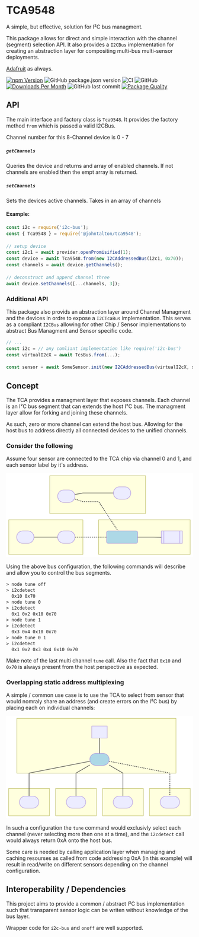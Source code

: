 # TCA9548

A simple, but effective, solution for I²C bus managment.

This package allows for direct and simple interaction with the channel (segment) selection API.  It also provides a `I2CBus` implementation for creating an abstraction layer for compositing multi-bus multi-sensor deployments.


[Adafruit](https://learn.adafruit.com/adafruit-tca9548a-1-to-8-i2c-multiplexer-breakout?view=all) as always.

[![npm Version](http://img.shields.io/npm/v/@johntalton/tca9548.svg)](https://www.npmjs.com/package/@johntalton/tca9548)
![GitHub package.json version](https://img.shields.io/github/package-json/v/johntalton/tca9548)
![CI](https://github.com/johntalton/tca9548/workflows/CI/badge.svg?branch=master&event=push)
![GitHub](https://img.shields.io/github/license/johntalton/tca9548)
[![Downloads Per Month](http://img.shields.io/npm/dm/@johntalton/tca9548.svg)](https://www.npmjs.com/package/@johntalton/tca9548)
![GitHub last commit](https://img.shields.io/github/last-commit/johntalton/tca9548)
[![Package Quality](https://npm.packagequality.com/shield/%40johntalton%2Ftca9548.svg)](https://packagequality.com/#?package=@johntalton/tca9548)


## API

The main interface and factory class is `Tca9548`.  It provides the factory method `from` which is passed a valid I2CBus.

Channel number for this 8-Channel device is 0 - 7

##### `getChannels`
Queries the device and returns and array of enabled channels. If not channels are enabled then the empt array is returned.

##### `setChannels`
Sets the devices active channels.  Takes in an array of channels


#### Example:

```js
const i2c = require('i2c-bus');
const { Tca9548 } = require('@johntalton/tca9548');

// setup device
const i2c1 = await provider.openPromisified(1);
const device = await Tca9548.from(new I2CAddressedBus(i2c1, 0x70));
const channels = await device.getChannels();

// deconstruct and append channel three
await device.setChannels([...channels, 3]);

```


### Additional API
This package also provids an abstraction layer around Channel Managment and the devices in ordre to expose a `I2CTcaBus` implementation.  This serves as a compliant `I2CBus` allowing for other Chip / Sensor implementations to abstract Bus Managment and Sensor specific code.

```js
// ...
const i2c = // any comliant implementation like require('i2c-bus')
const virtualI2cX = await TcsBus.from(...);

const sensor = await SomeSensor.init(new I2CAddressedBus(virtualI2cX, sensorAddress));
```


## Concept
The TCA provides a managment layer that exposes channels. Each channel is an I²C bus segment that can extends the host I²C bus. The managment layer allow for forking and joining these channels.

As such, zero or more channel can extend the host bus.  Allowing for the host bus to address directly all connected devices to the unified channels.


### Consider the following
Assume four sensor are connected to the TCA chip via channel 0 and 1, and each sensor label by it's address.

![example bus layout](examples/multibus.svg)

Using the above bus configuration, the following commands will describe and allow you to control the bus segments.
```
> node tune off
> i2cdetect
  0x10 0x70
> node tune 0
> i2cdetect
  0x1 0x2 0x10 0x70
> node tune 1
> i2cdetect
  0x3 0x4 0x10 0x70
> node tune 0 1
> i2cdetect
  0x1 0x2 0x3 0x4 0x10 0x70
```

Make note of the last multi channel `tune` call.
Also the fact that `0x10` and `0x70` is always present from the host perspective as expected.

### Overlapping static address multiplexing
A simple / common use case is to use the TCA to select from sensor that would nomraly share an address (and create errors on the I²C bus) by placing each on individual channels:

![example bus layout](examples/multiplex.svg)

In such a configuration the `tune` command would exclusivly select each channel (never selecting more then one at a time), and the `i2cdetect` call would always return 0xA onto the host bus.

Some care is needed by calling application layer when managing and caching resourses as called from code addressing 0xA (in this example) will result in read/write on different sensors depending on the channel configuration.


## Interoperability / Dependencies
This project aims to provide a common / abstract I²C bus implementation such that transparent sensor logic can be writen without knowledge of the bus layer.

Wrapper code for `i2c-bus` and `onoff` are well supported.
